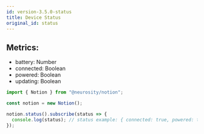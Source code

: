 ```yaml
---
id: version-3.5.0-status
title: Device Status
original_id: status
---
```


## Metrics:

- battery: Number
- connected: Boolean
- powered: Boolean
- updating: Boolean

```js
import { Notion } from "@neurosity/notion";

const notion = new Notion();

notion.status().subscribe(status => {
  console.log(status); // status example: { connected: true, powered: true, ... }
});
```
